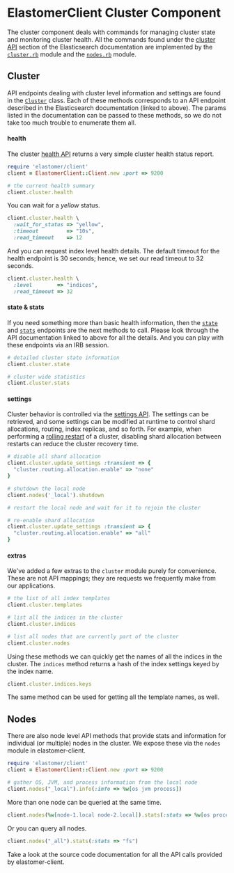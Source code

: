 # ElastomerClient Cluster Component

The cluster component deals with commands for managing cluster state and
monitoring cluster health. All the commands found under the
[cluster API](https://www.elastic.co/guide/en/elasticsearch/reference/current/cluster.html)
section of the Elasticsearch documentation are implemented by the
[`cluster.rb`](https://github.com/github/elastomer-client/blob/main/lib/elastomer/client/cluster.rb)
module and the [`nodes.rb`](https://github.com/github/elastomer-client/blob/main/lib/elastomer/client/nodes.rb)
module.

## Cluster

API endpoints dealing with cluster level information and settings are found in
the [`Cluster`](lib/elastomer/client/cluster.rb) class. Each of these methods
corresponds to an API endpoint described in the Elasticsearch documentation
(linked to above). The params listed in the documentation can be passed to these
methods, so we do not take too much trouble to enumerate them all.

#### health

The cluster [health API](https://www.elastic.co/guide/en/elasticsearch/reference/current/cluster-health.html)
returns a very simple cluster health status report.

```ruby
require 'elastomer/client'
client = ElastomerClient::Client.new :port => 9200

# the current health summary
client.cluster.health
```

You can wait for a *yellow* status.

```ruby
client.cluster.health \
  :wait_for_status => "yellow",
  :timeout         => "10s",
  :read_timeout    => 12
```

And you can request index level health details. The default timeout for the
health endpoint is 30 seconds; hence, we set our read timeout to 32 seconds.

```ruby
client.cluster.health \
  :level        => "indices",
  :read_timeout => 32
```

#### state & stats

If you need something more than basic health information, then the
[`state`](https://www.elastic.co/guide/en/elasticsearch/reference/current/cluster-state.html)
and [`stats`](https://www.elastic.co/guide/en/elasticsearch/reference/current/cluster-stats.html)
endpoints are the next methods to call. Please look through the API
documentation linked to above for all the details. And you can play with these
endpoints via an IRB session.

```ruby
# detailed cluster state information
client.cluster.state

# cluster wide statistics
client.cluster.stats
```

#### settings

Cluster behavior is controlled via the
[settings API](https://www.elastic.co/guide/en/elasticsearch/reference/current/cluster-update-settings.html).
The settings can be retrieved, and some settings can be modified at runtime to
control shard allocations, routing, index replicas, and so forth. For example,
when performing a [rolling restart](https://www.elastic.co/guide/en/elasticsearch/guide/current/_rolling_restarts.html)
of a cluster, disabling shard allocation between restarts can reduce the
cluster recovery time.

```ruby
# disable all shard allocation
client.cluster.update_settings :transient => {
  "cluster.routing.allocation.enable" => "none"
}

# shutdown the local node
client.nodes('_local').shutdown

# restart the local node and wait for it to rejoin the cluster

# re-enable shard allocation
client.cluster.update_settings :transient => {
  "cluster.routing.allocation.enable" => "all"
}
```

#### extras

We've added a few extras to the `cluster` module purely for convenience. These
are not API mappings; they are requests we frequently make from our
applications.

```ruby
# the list of all index templates
client.cluster.templates

# list all the indices in the cluster
client.cluster.indices

# list all nodes that are currently part of the cluster
client.cluster.nodes
```

Using these methods we can quickly get the names of all the indices in the
cluster. The `indices` method returns a hash of the index settings keyed by the
index name.

```ruby
client.cluster.indices.keys
```

The same method can be used for getting all the template names, as well.

## Nodes

There are also node level API methods that provide stats and information for
individual (or multiple) nodes in the cluster. We expose these via the `nodes`
module in elastomer-client.

```ruby
require 'elastomer/client'
client = ElastomerClient::Client.new :port => 9200

# gather OS, JVM, and process information from the local node
client.nodes("_local").info(:info => %w[os jvm process])
```

More than one node can be queried at the same time.

```ruby
client.nodes(%w[node-1.local node-2.local]).stats(:stats => %w[os process])
```

Or you can query all nodes.

```ruby
client.nodes("_all").stats(:stats => "fs")
```

Take a look at the source code documentation for all the API calls provided by
elastomer-client.

